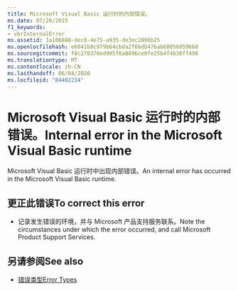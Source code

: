 ```yaml
---
title: Microsoft Visual Basic 运行时的内部错误。
ms.date: 07/20/2015
f1_keywords:
- vbrInternalError
ms.assetid: 1a106880-dec8-4e75-a935-de3ec2096b25
ms.openlocfilehash: e6041b8c979b64cbda2f6bdb476ab68056059660
ms.sourcegitcommit: f8c270376ed905f6a8896ce0fe25b4f4b38ff498
ms.translationtype: MT
ms.contentlocale: zh-CN
ms.lasthandoff: 06/04/2020
ms.locfileid: "84402234"
---
```

# <a name="internal-error-in-the-microsoft-visual-basic-runtime"></a><span data-ttu-id="f0bee-102">Microsoft Visual Basic 运行时的内部错误。</span><span class="sxs-lookup"><span data-stu-id="f0bee-102">Internal error in the Microsoft Visual Basic runtime</span></span>
<span data-ttu-id="f0bee-103">Microsoft Visual Basic 运行时中出现内部错误。</span><span class="sxs-lookup"><span data-stu-id="f0bee-103">An internal error has occurred in the Microsoft Visual Basic runtime.</span></span>  
  
## <a name="to-correct-this-error"></a><span data-ttu-id="f0bee-104">更正此错误</span><span class="sxs-lookup"><span data-stu-id="f0bee-104">To correct this error</span></span>  
  
- <span data-ttu-id="f0bee-105">记录发生错误的环境，并与 Microsoft 产品支持服务联系。</span><span class="sxs-lookup"><span data-stu-id="f0bee-105">Note the circumstances under which the error occurred, and call Microsoft Product Support Services.</span></span>  
  
## <a name="see-also"></a><span data-ttu-id="f0bee-106">另请参阅</span><span class="sxs-lookup"><span data-stu-id="f0bee-106">See also</span></span>

- [<span data-ttu-id="f0bee-107">错误类型</span><span class="sxs-lookup"><span data-stu-id="f0bee-107">Error Types</span></span>](../programming-guide/language-features/error-types.md)

